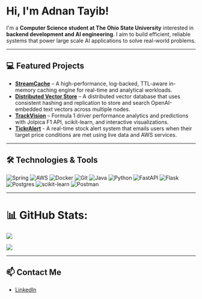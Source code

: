 # Hi, I'm Adnan Tayib!

I'm a **Computer Science student at The Ohio State University** interested in **backend development and AI engineering**. I aim to build efficient, reliable systems that power large scale AI applications to solve real-world problems.
  
---

## 💻 Featured Projects

- [**StreamCache**](https://github.com/adnant1/streamcache) – A high-performance, log-backed, TTL-aware in-memory caching engine for real-time and analytical workloads.
- [**Distributed Vector Store**](https://github.com/adnant1/Distributed-Vector-Store) – A distributed vector database that uses consistent hashing and replication to store and search OpenAI-embedded text vectors across multiple nodes.
- [**TrackVision**](https://github.com/adnant1/TrackVision) – Formula 1 driver performance analytics and predictions with Jolpica F1 API, scikit-learn, and interactive visualizations.
- [**TickrAlert**](https://github.com/adnant1/TickrAlert) - A real-time stock alert system that emails users when their target price conditions are met using live data and AWS services.

---

## 🛠️ Technologies & Tools
![Spring](https://img.shields.io/badge/spring-%236DB33F.svg?style=for-the-badge&logo=spring&logoColor=white) ![AWS](https://img.shields.io/badge/AWS-%23FF9900.svg?style=for-the-badge&logo=amazon-aws&logoColor=white) ![Docker](https://img.shields.io/badge/docker-%230db7ed.svg?style=for-the-badge&logo=docker&logoColor=white) ![Git](https://img.shields.io/badge/git-%23F05033.svg?style=for-the-badge&logo=git&logoColor=white) ![Java](https://img.shields.io/badge/java-%23ED8B00.svg?style=for-the-badge&logo=openjdk&logoColor=white) ![Python](https://img.shields.io/badge/python-3670A0?style=for-the-badge&logo=python&logoColor=ffdd54) ![FastAPI](https://img.shields.io/badge/FastAPI-005571?style=for-the-badge&logo=fastapi) ![Flask](https://img.shields.io/badge/flask-%23000.svg?style=for-the-badge&logo=flask&logoColor=white) ![Postgres](https://img.shields.io/badge/postgres-%23316192.svg?style=for-the-badge&logo=postgresql&logoColor=white) ![scikit-learn](https://img.shields.io/badge/scikit--learn-%23F7931E.svg?style=for-the-badge&logo=scikit-learn&logoColor=white) ![Postman](https://img.shields.io/badge/Postman-FF6C37?style=for-the-badge&logo=postman&logoColor=white)

---

# 📊 GitHub Stats:

![](https://nirzak-streak-stats.vercel.app/?user=adnant1&theme=dark&hide_border=false)<br/>

![](https://github-readme-stats.vercel.app/api/top-langs/?username=adnant1&theme=dark&hide_border=false&include_all_commits=false&count_private=false&layout=compact)

---

## 📫 Contact Me

- [LinkedIn](https://www.linkedin.com/in/adnantayib)


